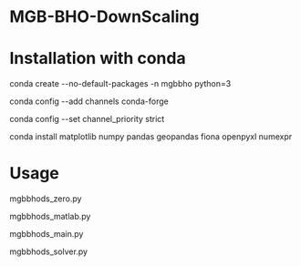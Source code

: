 # MGB-BHO-DownScaling

# Installation with conda

conda create --no-default-packages -n mgbbho python=3

conda config --add channels conda-forge

conda config --set channel_priority strict

conda install matplotlib numpy pandas geopandas fiona openpyxl numexpr

# Usage
mgbbhods_zero.py

mgbbhods_matlab.py

mgbbhods_main.py

mgbbhods_solver.py
